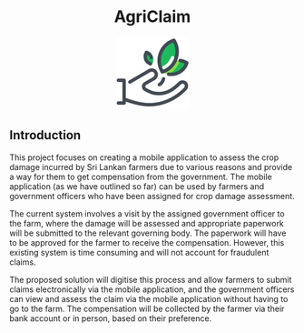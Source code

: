 <h1 align="center">AgriClaim</h1>

<p align="center">
 <img src="https://github.com/binoyPeries/AgriClaim/blob/master/assets/images/app-logo-128.svg?raw=true"
    alt="AgriClaim Logo" height="128"/>
</p>

## Introduction

This project focuses on creating a mobile application to assess the crop damage incurred by Sri Lankan farmers due to various reasons and provide a way for them to get compensation from the government. The mobile application (as we have outlined so far) can be used by farmers and government officers who have been assigned for crop damage assessment.

The current system involves a visit by the assigned government officer to the farm, where the damage will be assessed and appropriate paperwork will be submitted to the relevant governing body. The paperwork will have to be approved for the farmer to receive the compensation. However, this existing system is time consuming and will not account for fraudulent claims.

The proposed solution will digitise this process and allow farmers to submit claims electronically via the mobile application, and the government officers can view and assess the claim via the mobile application without having to go to the farm. The compensation will be collected by the farmer via their bank account or in person, based on their preference.

